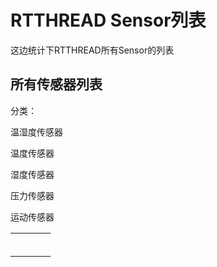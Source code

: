 # RTTHREAD Sensor列表

这边统计下RTTHREAD所有Sensor的列表

## 所有传感器列表

分类：

温湿度传感器

温度传感器

湿度传感器

压力传感器

运动传感器







|      |      |      |      |
| ---- | ---- | ---- | ---- |
|      |      |      |      |
|      |      |      |      |
|      |      |      |      |
|      |      |      |      |
|      |      |      |      |
|      |      |      |      |


